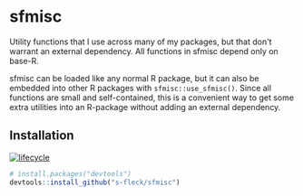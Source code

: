 # sfmisc

Utility functions that I use across many of my packages, but that 
don't warrant an external dependency. All functions in sfmisc depend only on
base-R.

sfmisc can be loaded like any normal R package, but it can also be  
embedded into other R packages with `sfmisc::use_sfmisc()`. Since all functions
are small and self-contained, this is a convenient way to get some extra
utilities into an R-package without adding an external dependency. 


## Installation

[![lifecycle](https://img.shields.io/badge/lifecycle-maturing-blue.svg)](https://www.tidyverse.org/lifecycle/#maturing)


``` r
# install.packages("devtools")
devtools::install_github("s-fleck/sfmisc")
```
